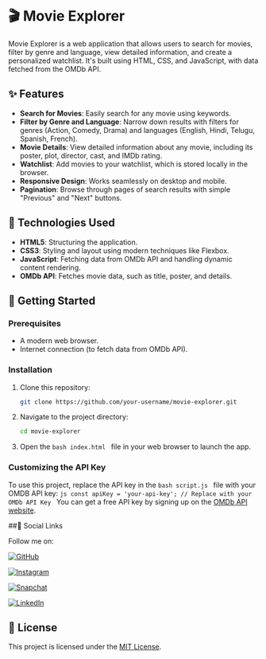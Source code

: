 # 🎬 Movie Explorer

Movie Explorer is a web application that allows users to search for movies, filter by genre and language, view detailed information, and create a personalized watchlist. It's built using HTML, CSS, and JavaScript, with data fetched from the OMDb API.

## ✨ Features

- **Search for Movies**: Easily search for any movie using keywords.
- **Filter by Genre and Language**: Narrow down results with filters for genres (Action, Comedy, Drama) and languages (English, Hindi, Telugu, Spanish, French).
- **Movie Details**: View detailed information about any movie, including its poster, plot, director, cast, and IMDb rating.
- **Watchlist**: Add movies to your watchlist, which is stored locally in the browser.
- **Responsive Design**: Works seamlessly on desktop and mobile.
- **Pagination**: Browse through pages of search results with simple "Previous" and "Next" buttons.

## 🔧 Technologies Used

- **HTML5**: Structuring the application.
- **CSS3**: Styling and layout using modern techniques like Flexbox.
- **JavaScript**: Fetching data from OMDb API and handling dynamic content rendering.
- **OMDb API**: Fetches movie data, such as title, poster, and details.

## 🚀 Getting Started

### Prerequisites

- A modern web browser.
- Internet connection (to fetch data from OMDb API).

### Installation

1. Clone this repository:

   ```bash
   git clone https://github.com/your-username/movie-explorer.git
   ```
2. Navigate to the  project directory:
   ```bash
   cd movie-explorer
   ```
3. Open the ```bash index.html ``` file in your web browser to launch the app.
### Customizing the API Key

To use this project, replace the API key in the ```bash script.js ``` file with your OMDB API key:
```js const apiKey = 'your-api-key'; // Replace with your OMDb API Key ```
You can get a free API key by signing up on the [OMDb API website](https://www.omdbapi.com/apikey.aspx).

##📱 Social Links

Follow me on:

[![GitHub](https://img.icons8.com/ios-glyphs/30/000000/github.png)](https://github.com/techtricks1)

[![Instagram](https://img.icons8.com/ios-glyphs/30/000000/instagram-new.png)](https://instagram.com/_eshwar_0531)

[![Snapchat](https://img.icons8.com/ios-filled/30/000000/snapchat.png)](https://snapchat.com/add/find.eshwar)

[![LinkedIn](https://img.icons8.com/ios-glyphs/30/000000/linkedin.png)](https://linkedin.com/in/gajula-eshwar)

## 📄 License

This project is licensed under the [MIT License](LICENSE).



